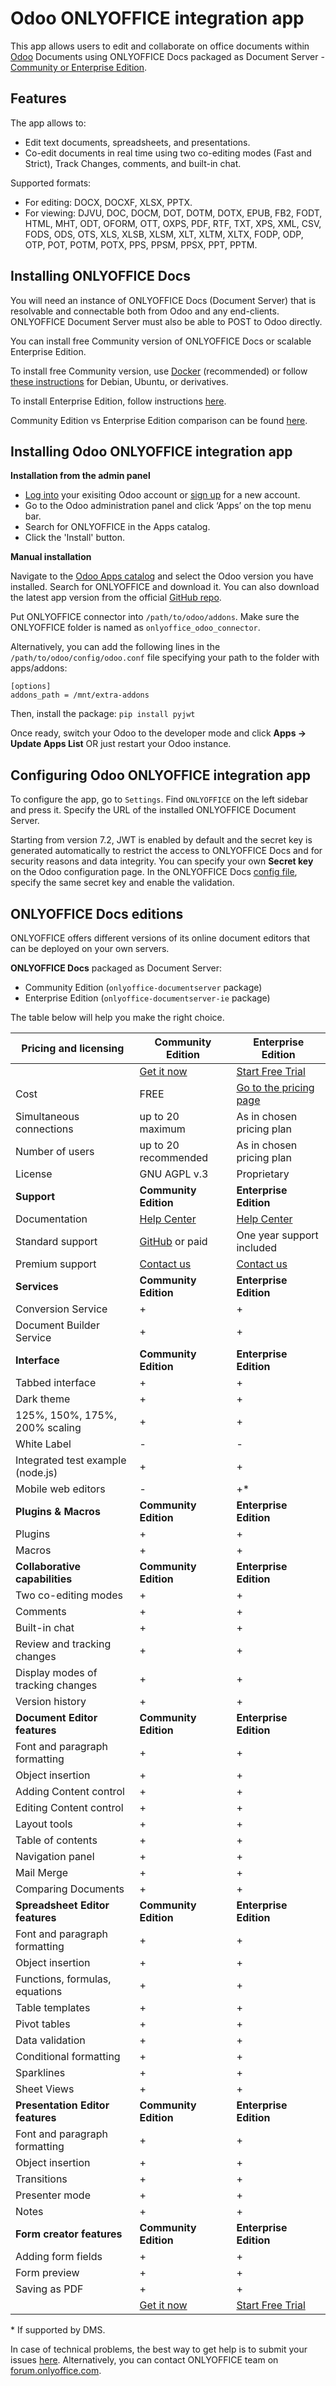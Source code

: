 # Odoo ONLYOFFICE integration app

This app allows users to edit and collaborate on office documents within [Odoo](https://www.odoo.com/) Documents using ONLYOFFICE Docs packaged as Document Server - [Community or Enterprise Edition](#onlyoffice-docs-editions).

## Features

The app allows to:

* Edit text documents, spreadsheets, and presentations.
* Co-edit documents in real time using two co-editing modes (Fast and Strict), Track Changes, comments, and built-in chat.

Supported formats:

* For editing: DOCX, DOCXF, XLSX, PPTX.
* For viewing: DJVU, DOC, DOCM, DOT, DOTM, DOTX, EPUB, FB2, FODT, HTML, MHT, ODT, OFORM, OTT, OXPS, PDF, RTF, TXT, XPS, XML, CSV, FODS, ODS, OTS, XLS, XLSB, XLSM, XLT, XLTM, XLTX, FODP, ODP, OTP, POT, POTM, POTX, PPS, PPSM, PPSX, PPT, PPTM.

## Installing ONLYOFFICE Docs

You will need an instance of ONLYOFFICE Docs (Document Server) that is resolvable and connectable both from Odoo and any end-clients. ONLYOFFICE Document Server must also be able to POST to Odoo directly.

You can install free Community version of ONLYOFFICE Docs or scalable Enterprise Edition.

To install free Community version, use [Docker](https://github.com/onlyoffice/Docker-DocumentServer) (recommended) or follow [these instructions](https://helpcenter.onlyoffice.com/installation/docs-community-install-ubuntu.aspx) for Debian, Ubuntu, or derivatives.  

To install Enterprise Edition, follow instructions [here](https://helpcenter.onlyoffice.com/installation/docs-enterprise-index.aspx).

Community Edition vs Enterprise Edition comparison can be found [here](#onlyoffice-docs-editions).

## Installing Odoo ONLYOFFICE integration app

**Installation from the admin panel**

* [Log into](https://www.odoo.com/web/login) your exisiting Odoo account or [sign up](https://www.odoo.com/web/signup) for a new account.
* Go to the Odoo administration panel and click ‘Apps’ on the top menu bar.
* Search for ONLYOFFICE in the Apps catalog. 
* Click the 'Install' button.

**Manual installation**

Navigate to the [Odoo Apps catalog](https://apps.odoo.com/apps) and select the Odoo version you have installed. Search for ONLYOFFICE and download it. You can also download the latest app version from the official [GitHub repo](https://github.com/ONLYOFFICE/onlyoffice-odoo/releases).

Put ONLYOFFICE connector into `/path/to/odoo/addons`. Make sure the ONLYOFFICE folder is named as `onlyoffice_odoo_connector`.

Alternatively, you can add the following lines in the `/path/to/odoo/config/odoo.conf` file specifying your path to the folder with apps/addons:

```
[options]
addons_path = /mnt/extra-addons
```

Then, install the package:
`pip install pyjwt`

Once ready, switch your Odoo to the developer mode and click **Apps -> Update Apps List** OR just restart your Odoo instance.
 
## Configuring Odoo ONLYOFFICE integration app

To configure the app, go to `Settings`. Find `ONLYOFFICE` on the left sidebar and press it. Specify the URL of the installed ONLYOFFICE Document Server.

Starting from version 7.2, JWT is enabled by default and the secret key is generated automatically to restrict the access to ONLYOFFICE Docs and for security reasons and data integrity. 
You can specify your own **Secret key** on the Odoo configuration page. 
In the ONLYOFFICE Docs [config file](https://api.onlyoffice.com/editors/signature/), specify the same secret key and enable the validation.

## ONLYOFFICE Docs editions

ONLYOFFICE offers different versions of its online document editors that can be deployed on your own servers.

**ONLYOFFICE Docs** packaged as Document Server:

* Community Edition (`onlyoffice-documentserver` package)
* Enterprise Edition (`onlyoffice-documentserver-ie` package)

The table below will help you make the right choice.

| Pricing and licensing | Community Edition | Enterprise Edition |
| ------------- | ------------- | ------------- |
| | [Get it now](https://www.onlyoffice.com/download-docs.aspx#docs-community)  | [Start Free Trial](https://www.onlyoffice.com/download-docs.aspx#docs-enterprise)  |
| Cost  | FREE  | [Go to the pricing page](https://www.onlyoffice.com/docs-enterprise-prices.aspx)  |
| Simultaneous connections | up to 20 maximum  | As in chosen pricing plan |
| Number of users | up to 20 recommended | As in chosen pricing plan |
| License | GNU AGPL v.3 | Proprietary |
| **Support** | **Community Edition** | **Enterprise Edition** |
| Documentation | [Help Center](https://helpcenter.onlyoffice.com/installation/docs-community-index.aspx) | [Help Center](https://helpcenter.onlyoffice.com/installation/docs-enterprise-index.aspx) |
| Standard support | [GitHub](https://github.com/ONLYOFFICE/DocumentServer/issues) or paid | One year support included |
| Premium support | [Contact us](mailto:sales@onlyoffice.com) | [Contact us](mailto:sales@onlyoffice.com) |
| **Services** | **Community Edition** | **Enterprise Edition** |
| Conversion Service                | + | + |
| Document Builder Service          | + | + |
| **Interface** | **Community Edition** | **Enterprise Edition** |
| Tabbed interface                       | + | + |
| Dark theme                             | + | + |
| 125%, 150%, 175%, 200% scaling         | + | + |
| White Label                            | - | - |
| Integrated test example (node.js)      | + | + |
| Mobile web editors                     | - | +* |
| **Plugins & Macros** | **Community Edition** | **Enterprise Edition** |
| Plugins                           | + | + |
| Macros                            | + | + |
| **Collaborative capabilities** | **Community Edition** | **Enterprise Edition** |
| Two co-editing modes              | + | + |
| Comments                          | + | + |
| Built-in chat                     | + | + |
| Review and tracking changes       | + | + |
| Display modes of tracking changes | + | + |
| Version history                   | + | + |
| **Document Editor features** | **Community Edition** | **Enterprise Edition** |
| Font and paragraph formatting   | + | + |
| Object insertion                | + | + |
| Adding Content control          | + | + | 
| Editing Content control         | + | + | 
| Layout tools                    | + | + |
| Table of contents               | + | + |
| Navigation panel                | + | + |
| Mail Merge                      | + | + |
| Comparing Documents             | + | + |
| **Spreadsheet Editor features** | **Community Edition** | **Enterprise Edition** |
| Font and paragraph formatting   | + | + |
| Object insertion                | + | + |
| Functions, formulas, equations  | + | + |
| Table templates                 | + | + |
| Pivot tables                    | + | + |
| Data validation           | + | + |
| Conditional formatting          | + | + |
| Sparklines                   | + | + |
| Sheet Views                     | + | + |
| **Presentation Editor features** | **Community Edition** | **Enterprise Edition** |
| Font and paragraph formatting   | + | + |
| Object insertion                | + | + |
| Transitions                     | + | + |
| Presenter mode                  | + | + |
| Notes                           | + | + |
| **Form creator features** | **Community Edition** | **Enterprise Edition** |
| Adding form fields           | + | + |
| Form preview                    | + | + |
| Saving as PDF                   | + | + |
| | [Get it now](https://www.onlyoffice.com/download-docs.aspx#docs-community)  | [Start Free Trial](https://www.onlyoffice.com/download-docs.aspx#docs-enterprise)  |

\* If supported by DMS.

In case of technical problems, the best way to get help is to submit your issues [here](https://github.com/ONLYOFFICE/onlyoffice-odoo/issues). Alternatively, you can contact ONLYOFFICE team on [forum.onlyoffice.com](https://forum.onlyoffice.com/).
